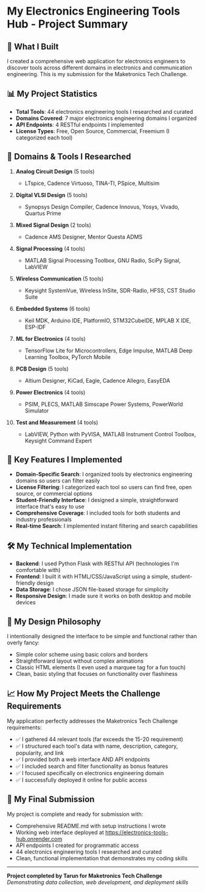 # My Electronics Engineering Tools Hub - Project Summary

## 🎯 What I Built

I created a comprehensive web application for electronics engineers to discover tools across different domains in electronics and communication engineering. This is my submission for the Maketronics Tech Challenge.

## 📊 My Project Statistics

- **Total Tools**: 44 electronics engineering tools I researched and curated
- **Domains Covered**: 7 major electronics engineering domains I organized
- **API Endpoints**: 4 RESTful endpoints I implemented
- **License Types**: Free, Open Source, Commercial, Freemium (I categorized each tool)

## 🔧 Domains & Tools I Researched

1. **Analog Circuit Design** (5 tools)
   - LTspice, Cadence Virtuoso, TINA-TI, PSpice, Multisim

2. **Digital VLSI Design** (5 tools)
   - Synopsys Design Compiler, Cadence Innovus, Yosys, Vivado, Quartus Prime

3. **Mixed Signal Design** (2 tools)
   - Cadence AMS Designer, Mentor Questa ADMS

4. **Signal Processing** (4 tools)
   - MATLAB Signal Processing Toolbox, GNU Radio, SciPy Signal, LabVIEW

5. **Wireless Communication** (5 tools)
   - Keysight SystemVue, Wireless InSite, SDR-Radio, HFSS, CST Studio Suite

6. **Embedded Systems** (6 tools)
   - Keil MDK, Arduino IDE, PlatformIO, STM32CubeIDE, MPLAB X IDE, ESP-IDF

7. **ML for Electronics** (4 tools)
   - TensorFlow Lite for Microcontrollers, Edge Impulse, MATLAB Deep Learning Toolbox, PyTorch Mobile

8. **PCB Design** (5 tools)
   - Altium Designer, KiCad, Eagle, Cadence Allegro, EasyEDA

9. **Power Electronics** (4 tools)
   - PSIM, PLECS, MATLAB Simscape Power Systems, PowerWorld Simulator

10. **Test and Measurement** (4 tools)
    - LabVIEW, Python with PyVISA, MATLAB Instrument Control Toolbox, Keysight Command Expert

## 🌟 Key Features I Implemented

- **Domain-Specific Search**: I organized tools by electronics engineering domains so users can filter easily
- **License Filtering**: I categorized each tool so users can find free, open source, or commercial options
- **Student-Friendly Interface**: I designed a simple, straightforward interface that's easy to use
- **Comprehensive Coverage**: I included tools for both students and industry professionals
- **Real-time Search**: I implemented instant filtering and search capabilities

## 🛠 My Technical Implementation

- **Backend**: I used Python Flask with RESTful API (technologies I'm comfortable with)
- **Frontend**: I built it with HTML/CSS/JavaScript using a simple, student-friendly design
- **Data Storage**: I chose JSON file-based storage for simplicity
- **Responsive Design**: I made sure it works on both desktop and mobile devices

## 🎨 My Design Philosophy

I intentionally designed the interface to be simple and functional rather than overly fancy:
- Simple color scheme using basic colors and borders
- Straightforward layout without complex animations
- Classic HTML elements (I even used a marquee tag for a fun touch)
- Clean, basic styling that focuses on functionality over flashiness

## 📈 How My Project Meets the Challenge Requirements

My application perfectly addresses the Maketronics Tech Challenge requirements:
- ✅ I gathered 44 relevant tools (far exceeds the 15-20 requirement)
- ✅ I structured each tool's data with name, description, category, popularity, and link
- ✅ I provided both a web interface AND API endpoints
- ✅ I included search and filter functionality as bonus features
- ✅ I focused specifically on electronics engineering domain
- ✅ I successfully deployed it online for public access

## 🚀 My Final Submission

My project is complete and ready for submission with:
- Comprehensive README.md with setup instructions I wrote
- Working web interface deployed at https://electronics-tools-hub.onrender.com
- API endpoints I created for programmatic access
- 44 electronics engineering tools I researched and curated
- Clean, functional implementation that demonstrates my coding skills

---
**Project completed by Tarun for Maketronics Tech Challenge**
*Demonstrating data collection, web development, and deployment skills*
